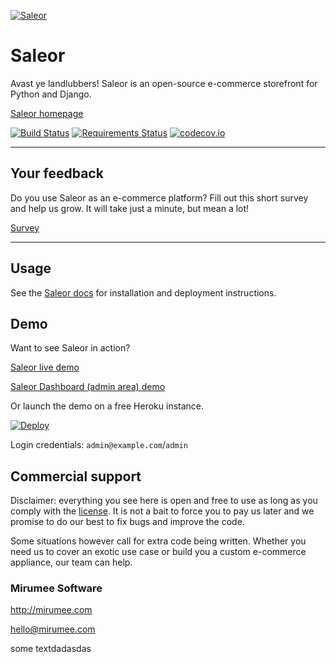 [![Saleor](http://getsaleor.com/mr-saleor-readme.png)](http://getsaleor.com)


Saleor
======

Avast ye landlubbers! Saleor is an open-source e-commerce storefront for Python and Django.

[Saleor homepage](http://getsaleor.com/)

[![Build Status](https://travis-ci.org/mirumee/saleor.png?branch=master)](https://travis-ci.org/mirumee/saleor)
[![Requirements Status](https://requires.io/github/mirumee/saleor/requirements.svg?branch=master)](https://requires.io/github/mirumee/saleor/requirements/?branch=master)
[![codecov.io](http://codecov.io/github/mirumee/saleor/coverage.svg?branch=master)](http://codecov.io/github/mirumee/saleor?branch=master)

* * *

Your feedback
-------------

Do you use Saleor as an e-commerce platform?
Fill out this short survey and help us grow. It will take just a minute, but mean a lot!

[Survey](https://mirumee.typeform.com/to/sOIJbJ)

* * *

Usage
-----

See the [Saleor docs](https://saleor.readthedocs.io) for installation and deployment instructions.


Demo
----

Want to see Saleor in action?

[Saleor live demo](http://demo.getsaleor.com/)

[Saleor Dashboard (admin area) demo](http://demo.getsaleor.com/dashboard/)

Or launch the demo on a free Heroku instance.

[![Deploy](https://www.herokucdn.com/deploy/button.png)](https://heroku.com/deploy)

Login credentials: `admin@example.com`/`admin`


Commercial support
------------------

Disclaimer: everything you see here is open and free to use as long as you comply with the [license](LICENSE). It is not a bait to force you to pay us later and we promise to do our best to fix bugs and improve the code.

Some situations however call for extra code being written. Whether you need us to cover an exotic use case or build you a custom e-commerce appliance, our team can help.

### Mirumee Software

http://mirumee.com

hello@mirumee.com


some textdadasdas